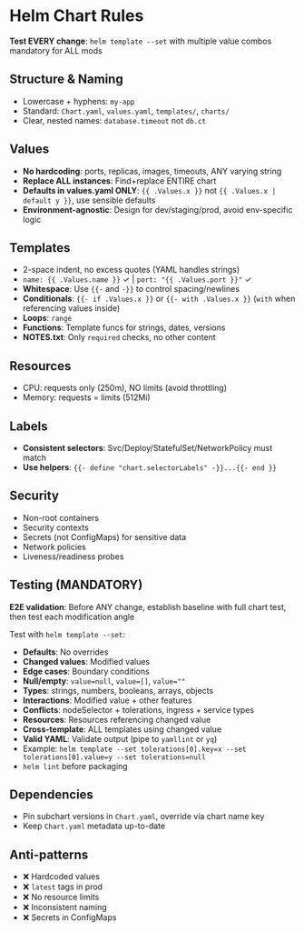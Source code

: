 # Helm Chart Rules

**Test EVERY change**: `helm template --set` with multiple value combos mandatory for ALL mods

## Structure & Naming
- Lowercase + hyphens: `my-app`
- Standard: `Chart.yaml`, `values.yaml`, `templates/`, `charts/`
- Clear, nested names: `database.timeout` not `db.ct`

## Values
- **No hardcoding**: ports, replicas, images, timeouts, ANY varying string
- **Replace ALL instances**: Find+replace ENTIRE chart
- **Defaults in values.yaml ONLY**: `{{ .Values.x }}` not `{{ .Values.x | default y }}`, use sensible defaults
- **Environment-agnostic**: Design for dev/staging/prod, avoid env-specific logic

## Templates
- 2-space indent, no excess quotes (YAML handles strings)
- `name: {{ .Values.name }}` ✓ | `port: "{{ .Values.port }}"` ✓
- **Whitespace**: Use `{{-` and `-}}` to control spacing/newlines
- **Conditionals**: `{{- if .Values.x }}` or `{{- with .Values.x }}` (`with` when referencing values inside)
- **Loops**: `range`
- **Functions**: Template funcs for strings, dates, versions
- **NOTES.txt**: Only `required` checks, no other content

## Resources
- CPU: requests only (250m), NO limits (avoid throttling)
- Memory: requests = limits (512Mi)

## Labels
- **Consistent selectors**: Svc/Deploy/StatefulSet/NetworkPolicy must match
- **Use helpers**: `{{- define "chart.selectorLabels" -}}...{{- end }}`

## Security
- Non-root containers
- Security contexts
- Secrets (not ConfigMaps) for sensitive data
- Network policies
- Liveness/readiness probes

## Testing (MANDATORY)
**E2E validation**: Before ANY change, establish baseline with full chart test, then test each modification angle

Test with `helm template --set`:
- **Defaults**: No overrides
- **Changed values**: Modified values
- **Edge cases**: Boundary conditions
- **Null/empty**: `value=null`, `value=[]`, `value=""`
- **Types**: strings, numbers, booleans, arrays, objects
- **Interactions**: Modified value + other features
- **Conflicts**: nodeSelector + tolerations, ingress + service types
- **Resources**: Resources referencing changed value
- **Cross-template**: ALL templates using changed value
- **Valid YAML**: Validate output (pipe to `yamllint` or `yq`)
- Example: `helm template --set tolerations[0].key=x --set tolerations[0].value=y --set tolerations=null`
- `helm lint` before packaging

## Dependencies
- Pin subchart versions in `Chart.yaml`, override via chart name key
- Keep `Chart.yaml` metadata up-to-date

## Anti-patterns
- ❌ Hardcoded values
- ❌ `latest` tags in prod
- ❌ No resource limits
- ❌ Inconsistent naming
- ❌ Secrets in ConfigMaps
